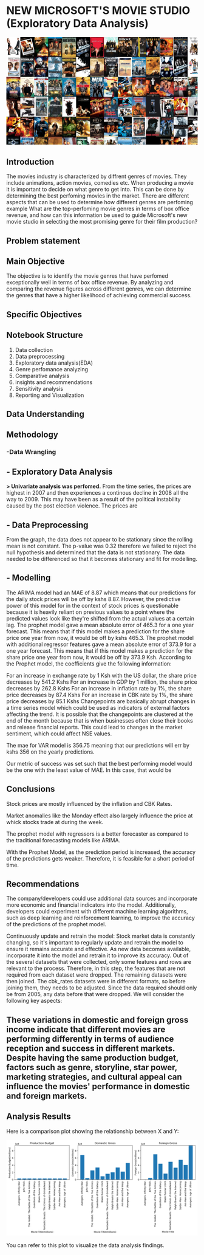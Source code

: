 # NEW MICROSOFT'S MOVIE STUDIO (Exploratory Data Analysis)
![Example Image](wp10615933-movie-collection-wallpapers.jpg)

## Introduction
The movies industry is characterized by diffrent genres of movies. They include animations, action movies, comedies etc. When producing a movie it is important to decide on what genre to get into. This can be done by determining the best perfoming movies in the market. There are different aspects that can be used to determine how different genres are perfoming example What are the top-perfoming movie genres in terms of box office revenue, and how can this information be used to guide Microsoft's new movie studio in selecting the most promising genre for their film production?

## Problem statement


## Main Objective
The objective is to identify the movie genres that have perfomed exceptionally well in terms of box office revenue. By analyzing and comparing the revenue figures across different genres, we can determine the genres that have a higher likelihood of achieving commercial success.

## Specific Objectives


## Notebook Structure
 1. Data collection
 2. Data preprocessing
 3. Exploratory data analysis(EDA)
 4. Genre perfomance analyzing
 5. Comparative analysis
 6. insights and recommendations
 7. Sensitivity analysis
 8. Reporting and Visualization
 
## Data Understanding


## Methodology

###  -Data Wrangling

##   - Exploratory Data Analysis
   **> Univariate analysis was perfomed.** From the time series, the prices are highest in 2007 and then experiences a continous decline in 2008 all the way to 2009. This may have been as a result of the political instability caused by the post election violence. The prices are 



##   - Data Preprocessing
From the graph, the data does not appear to be stationary since the rolling mean is not constant.
The p-value was 0.32 therefore we failed to reject the null hypothesis and determined that the data is not stationary. The data needed to be differenced so that it becomes stationary and fit for modelling.
##  - Modelling
The ARIMA model had an MAE of 8.87 which means that our predictions for the daily stock prices will be off by kshs 8.87. However, the predictive power of this model for in the context of stock prices is questionable because it is heavily reliant on previous values to a point where the predicted values look like they're shifted from the actual values at a certain lag.
The prophet model gave a mean absolute error of 465.3 for a one year forecast. This means that if this model makes a prediction for the share price one year from now, it would be off by kshs 465.3.
The prophet model with additional regressor features gave a mean absolute error of 373.9 for a one year forecast. This means that if this model makes a prediction for the share price one year from now, it would be off by 373.9 Ksh.
According to the Prophet model, the coefficients give the following information:

For an increase in exchange rate by 1 Ksh with the US dollar, the share price decreases by 541.2 Kshs
For an increase in GDP by 1 million, the share price decreases by 262.8 Kshs
For an increase in inflation rate by 1%, the share price decreases by 87.4 Kshs
For an increase in CBK rate by 1%, the share price decreases by 85.1 Kshs Changepoints are basically abrupt changes in a time series model which could be used as indicators of external factors affecting the trend.
It is possible that the changepoints are clustered at the end of the month because that is when businesses often close their books and release financial reports. This could lead to changes in the market sentiment, which could affect NSE values.

The mae for VAR model is 356.75 meaning that our predictions will err by kshs 356 on the yearly predictions.

Our metric of success was set such that the best performing model would be the one with the least value of MAE. In this case, that would be 
## Conclusions
Stock prices are mostly influenced by the inflation and CBK Rates.

Market anomalies like the Monday effect also largely influence the price at whick stocks trade at during the week.

The prophet model with regressors is a better forecaster as compared to the traditional forecasting models like ARIMA.

With the Prophet Model, as the prediction period is increased, the accuracy of the predictions gets weaker. Therefore, it is feasible for a short period of time.

##  Recommendations
The company/developers could use additional data sources and incorporate more economic and financial indicators into the model. Additionally, developers could experiment with different machine learning algorithms, such as deep learning and reinforcement learning, to improve the accuracy of the predictions of the prophet model.

Continuously update and retrain the model: Stock market data is constantly changing, so it's important to regularly update and retrain the model to ensure it remains accurate and effective. As new data becomes available, incorporate it into the model and retrain it to improve its accuracy.
Out of the several datasets that were collected, only some features and rows are relevant to the process. Therefore, in this step, the features that are not required from each dataset were dropped. The remaining datasets were then joined. The cbk_rates datasets were in different formats, so before joining them, they needs to be adjusted. Since the data required should only be from 2005, any data before that were dropped.
We will consider the following key aspects:
## These variations in domestic and foreign gross income indicate that different movies are performing differently in terms of audience reception and success in different markets. Despite having the same production budget, factors such as genre, storyline, star power, marketing strategies, and cultural appeal can influence the movies' performance in domestic and foreign markets.



## Analysis Results

Here is a comparison plot showing the relationship between X and Y:

![Comparison Plot](comparison2.png)

You can refer to this plot to visualize the data analysis findings.



